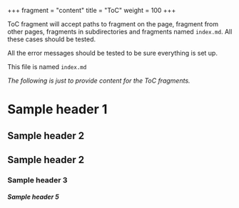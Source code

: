 +++
fragment = "content"
title = "ToC"
weight = 100
+++

ToC fragment will accept paths to fragment on the page, fragment from other pages, fragments in subdirectories and fragments named `index.md`. All these cases should be tested.

All the error messages should be tested to be sure everything is set up.

This file is named `index.md`

*The following is just to provide content for the ToC fragments.*

# Sample header 1
## Sample header 2
## Sample header 2
### Sample header 3
##### Sample header 5
